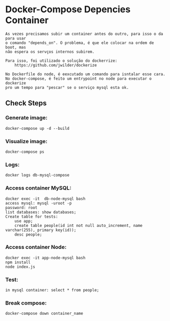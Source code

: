 # Docker-Compose Depencies Container
    As vezes precisamos subir um container antes do outro, para isso o da para usar
    o comando "depends_on". O problema, é que ele colocar na ordem de boot, mas
    não espera os servços internos subirem.

    Para isso, foi utilizado o solução do dockerrize:
        https://github.com/jwilder/dockerize
    
    No Dockerfile do node, é eexcutado um comando para isntalar esse cara.
    No docker-compose, é feito um entrypoint no node para executar o  dockerize
    pro um tempo para "pescar" se o serviço mysql esta ok.

## Check Steps

### Generate image:
    docker-compose up -d --build
    
### Visualize image:
    docker-compose ps

### Logs:    
    docker logs db-mysql-compose

### Access container MySQL:
    docker exec -it  db-node-mysql bash
    access mysql: mysql -uroot -p
    password: root
    list databases: show databases;
    Create table for tests:
        use app;
        create table people(id int not null auto_increment, name varchar(255), primary key(id));
        desc people;

### Access container Node:
    docker exec -it app-node-mysql bash
    npm install
    node index.js

### Test:
    in mysql container: select * from people;

### Break compose:
    docker-compose down container_name
